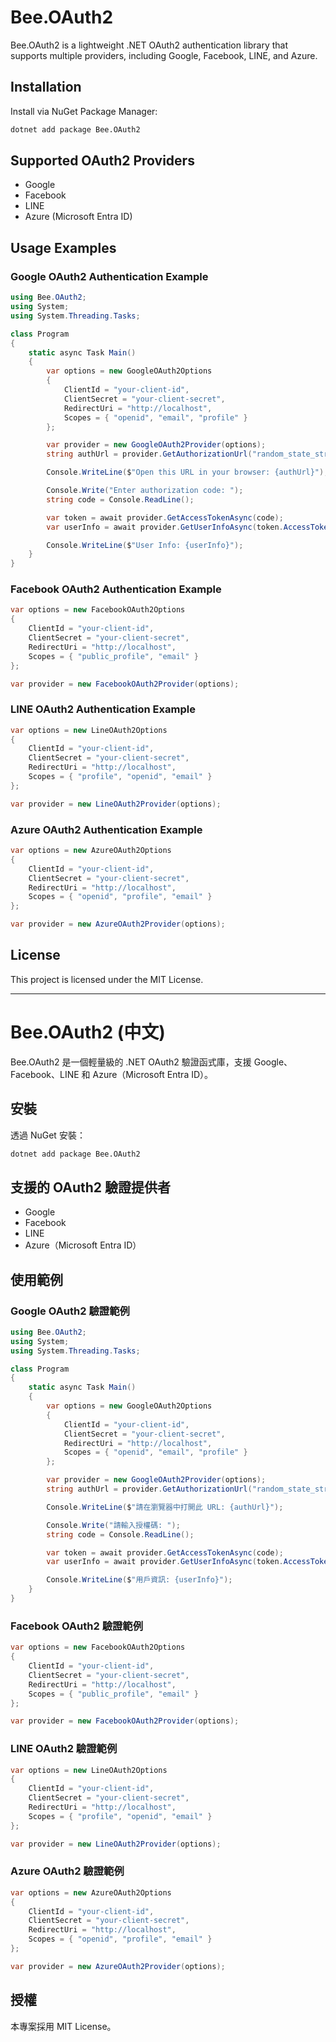 # Bee.OAuth2

Bee.OAuth2 is a lightweight .NET OAuth2 authentication library that supports multiple providers, including Google, Facebook, LINE, and Azure.

## Installation

Install via NuGet Package Manager:

```sh
dotnet add package Bee.OAuth2
```

## Supported OAuth2 Providers

- Google
- Facebook
- LINE
- Azure (Microsoft Entra ID)

## Usage Examples

### Google OAuth2 Authentication Example

```csharp
using Bee.OAuth2;
using System;
using System.Threading.Tasks;

class Program
{
    static async Task Main()
    {
        var options = new GoogleOAuth2Options
        {
            ClientId = "your-client-id",
            ClientSecret = "your-client-secret",
            RedirectUri = "http://localhost",
            Scopes = { "openid", "email", "profile" }
        };

        var provider = new GoogleOAuth2Provider(options);
        string authUrl = provider.GetAuthorizationUrl("random_state_string");

        Console.WriteLine($"Open this URL in your browser: {authUrl}");

        Console.Write("Enter authorization code: ");
        string code = Console.ReadLine();

        var token = await provider.GetAccessTokenAsync(code);
        var userInfo = await provider.GetUserInfoAsync(token.AccessToken);

        Console.WriteLine($"User Info: {userInfo}");
    }
}
```

### Facebook OAuth2 Authentication Example

```csharp
var options = new FacebookOAuth2Options
{
    ClientId = "your-client-id",
    ClientSecret = "your-client-secret",
    RedirectUri = "http://localhost",
    Scopes = { "public_profile", "email" }
};

var provider = new FacebookOAuth2Provider(options);
```

### LINE OAuth2 Authentication Example

```csharp
var options = new LineOAuth2Options
{
    ClientId = "your-client-id",
    ClientSecret = "your-client-secret",
    RedirectUri = "http://localhost",
    Scopes = { "profile", "openid", "email" }
};

var provider = new LineOAuth2Provider(options);
```

### Azure OAuth2 Authentication Example

```csharp
var options = new AzureOAuth2Options
{
    ClientId = "your-client-id",
    ClientSecret = "your-client-secret",
    RedirectUri = "http://localhost",
    Scopes = { "openid", "profile", "email" }
};

var provider = new AzureOAuth2Provider(options);
```

## License

This project is licensed under the MIT License.

---

# Bee.OAuth2 (中文)

Bee.OAuth2 是一個輕量級的 .NET OAuth2 驗證函式庫，支援 Google、Facebook、LINE 和 Azure（Microsoft Entra ID）。

## 安裝

透過 NuGet 安裝：

```sh
dotnet add package Bee.OAuth2
```

## 支援的 OAuth2 驗證提供者

- Google
- Facebook
- LINE
- Azure（Microsoft Entra ID）

## 使用範例

### Google OAuth2 驗證範例

```csharp
using Bee.OAuth2;
using System;
using System.Threading.Tasks;

class Program
{
    static async Task Main()
    {
        var options = new GoogleOAuth2Options
        {
            ClientId = "your-client-id",
            ClientSecret = "your-client-secret",
            RedirectUri = "http://localhost",
            Scopes = { "openid", "email", "profile" }
        };

        var provider = new GoogleOAuth2Provider(options);
        string authUrl = provider.GetAuthorizationUrl("random_state_string");

        Console.WriteLine($"請在瀏覽器中打開此 URL: {authUrl}");

        Console.Write("請輸入授權碼: ");
        string code = Console.ReadLine();

        var token = await provider.GetAccessTokenAsync(code);
        var userInfo = await provider.GetUserInfoAsync(token.AccessToken);

        Console.WriteLine($"用戶資訊: {userInfo}");
    }
}
```

### Facebook OAuth2 驗證範例

```csharp
var options = new FacebookOAuth2Options
{
    ClientId = "your-client-id",
    ClientSecret = "your-client-secret",
    RedirectUri = "http://localhost",
    Scopes = { "public_profile", "email" }
};

var provider = new FacebookOAuth2Provider(options);
```

### LINE OAuth2 驗證範例

```csharp
var options = new LineOAuth2Options
{
    ClientId = "your-client-id",
    ClientSecret = "your-client-secret",
    RedirectUri = "http://localhost",
    Scopes = { "profile", "openid", "email" }
};

var provider = new LineOAuth2Provider(options);
```

### Azure OAuth2 驗證範例

```csharp
var options = new AzureOAuth2Options
{
    ClientId = "your-client-id",
    ClientSecret = "your-client-secret",
    RedirectUri = "http://localhost",
    Scopes = { "openid", "profile", "email" }
};

var provider = new AzureOAuth2Provider(options);
```

## 授權

本專案採用 MIT License。

